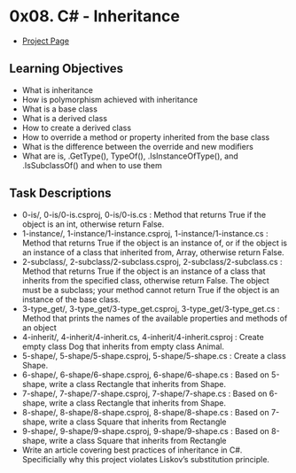# 0x08. C# - Inheritance
- [Project Page](https://intranet.hbtn.io/projects/419)

## Learning Objectives
- What is inheritance
- How is polymorphism achieved with inheritance
- What is a base class
- What is a derived class
- How to create a derived class
- How to override a method or property inherited from the base class
- What is the difference between the override and new modifiers
- What are is, .GetType(), TypeOf(), .IsInstanceOfType(), and .IsSubclassOf() and when to use them

## Task Descriptions
- 0-is/, 0-is/0-is.csproj, 0-is/0-is.cs : Method that returns True if the object is an int, otherwise return False.
- 1-instance/, 1-instance/1-instance.csproj, 1-instance/1-instance.cs : Method that returns True if the object is an instance of, or if the object is an instance of a class that inherited from, Array, otherwise return False.
- 2-subclass/, 2-subclass/2-subclass.csproj, 2-subclass/2-subclass.cs : Method that returns True if the object is an instance of a class that inherits from the specified class, otherwise return False. The object must be a subclass; your method cannot return True if the object is an instance of the base class.
- 3-type_get/, 3-type_get/3-type_get.csproj, 3-type_get/3-type_get.cs : Method that prints the names of the available properties and methods of an object
- 4-inherit/, 4-inherit/4-inherit.cs, 4-inherit/4-inherit.csproj : Create empty class Dog that inherits from empty class Animal.
- 5-shape/, 5-shape/5-shape.csproj, 5-shape/5-shape.cs : Create a class Shape.
- 6-shape/, 6-shape/6-shape.csproj, 6-shape/6-shape.cs : Based on 5-shape, write a class Rectangle that inherits from Shape.
- 7-shape/, 7-shape/7-shape.csproj, 7-shape/7-shape.cs : Based on 6-shape, write a class Rectangle that inherits from Shape.
- 8-shape/, 8-shape/8-shape.csproj, 8-shape/8-shape.cs : Based on 7-shape, write a class Square that inherits from Rectangle
- 9-shape/, 9-shape/9-shape.csproj, 9-shape/9-shape.cs : Based on 8-shape, write a class Square that inherits from Rectangle
- Write an article covering best practices of inheritance in C#. Specificially why this project violates Liskov’s substitution principle.
